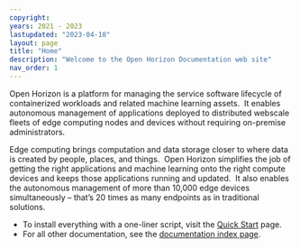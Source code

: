 ```yaml
--- 
copyright: 
years: 2021 - 2023 
lastupdated: "2023-04-18" 
layout: page 
title: "Home" 
description: "Welcome to the Open Horizon Documentation web site" 
nav_order: 1 
---   
```


Open Horizon is a platform for managing the service software lifecycle of containerized workloads and related machine learning assets.  It enables autonomous management of applications deployed to distributed webscale fleets of edge computing nodes and devices without requiring on-premise administrators.

Edge computing brings computation and data storage closer to where data is created by people, places, and things.  Open Horizon simplifies the job of getting the right applications and machine learning onto the right compute devices and keeps those applications running and updated.  It also enables the autonomous management of more than 10,000 edge devices simultaneously – that’s 20 times as many endpoints as in traditional solutions.

*   To install everything with a one-liner script, visit the [Quick Start](/quick-start/) page.
*   For all other documentation, see the [documentation index page](/docs/).